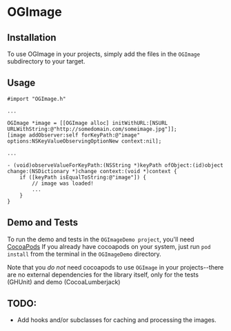 OGImage
=======

## Installation

To use OGImage in your projects, simply add the files in the `OGImage`
subdirectory to your target.

## Usage

```objc
#import "OGImage.h"

...

OGImage *image = [[OGImage alloc] initWithURL:[NSURL URLWithString:@"http://somedomain.com/someimage.jpg"]];
[image addObserver:self forKeyPath:@"image" options:NSKeyValueObservingOptionNew context:nil];

...

- (void)observeValueForKeyPath:(NSString *)keyPath ofObject:(id)object change:(NSDictionary *)change context:(void *)context {
    if ([keyPath isEqualToString:@"image"]) {
        // image was loaded!
        ...
    }
}
```

## Demo and Tests

To run the demo and tests in the `OGImageDemo project`, you'll need
[CocoaPods](http://cocoapods.org/) If you already have cocoapods on your
system, just run `pod install` from the terminal in the `OGImageDemo`
directory.

Note that you *do not* need cocoapods to use `OGImage` in your projects--there
are no external dependencies for the library itself, only for the tests
(GHUnit) and demo (CocoaLumberjack)

## TODO:

* Add hooks and/or subclasses for caching and processing the images.
